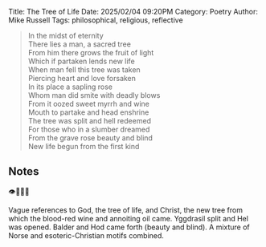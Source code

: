 Title: The Tree of Life
Date: 2025/02/04 09:20PM
Category: Poetry
Author: Mike Russell
Tags: philosophical, religious, reflective

> In the midst of eternity<br>
> There lies a man, a sacred tree<br>
> From him there grows the fruit of light<br>
> Which if partaken lends new life<br>
> When man fell this tree was taken<br>
> Piercing heart and love forsaken<br>
> In its place a sapling rose<br>
> Whom man did smite with deadly blows<br>
> From it oozed sweet myrrh and wine<br>
> Mouth to partake and head enshrine<br>
> The tree was split and hell redeemed<br>
> For those who in a slumber dreamed<br>
> From the grave rose beauty and blind<br>
> New life begun from the first kind

## Notes

👁️🌲🍹🍞

Vague references to God, the tree of life, and Christ, the new tree from which the blood-red wine and annoiting oil came. Yggdrasil split and Hel was opened. Balder and Hod came forth (beauty and blind). A mixture of Norse and esoteric-Christian motifs combined.
